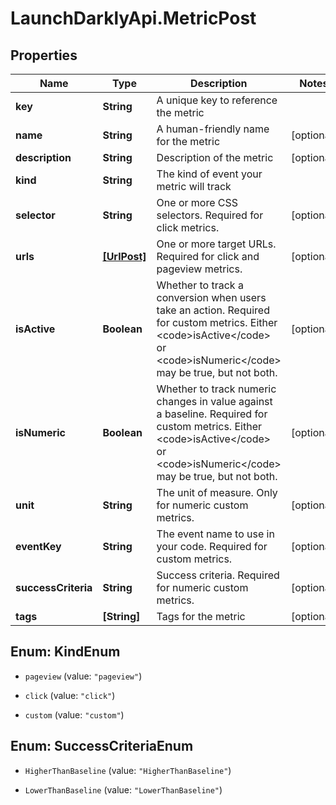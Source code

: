 # LaunchDarklyApi.MetricPost

## Properties

Name | Type | Description | Notes
------------ | ------------- | ------------- | -------------
**key** | **String** | A unique key to reference the metric | 
**name** | **String** | A human-friendly name for the metric | [optional] 
**description** | **String** | Description of the metric | [optional] 
**kind** | **String** | The kind of event your metric will track | 
**selector** | **String** | One or more CSS selectors. Required for click metrics. | [optional] 
**urls** | [**[UrlPost]**](UrlPost.md) | One or more target URLs. Required for click and pageview metrics. | [optional] 
**isActive** | **Boolean** | Whether to track a conversion when users take an action. Required for custom metrics. Either &lt;code&gt;isActive&lt;/code&gt; or &lt;code&gt;isNumeric&lt;/code&gt; may be true, but not both. | [optional] 
**isNumeric** | **Boolean** | Whether to track numeric changes in value against a baseline. Required for custom metrics. Either &lt;code&gt;isActive&lt;/code&gt; or &lt;code&gt;isNumeric&lt;/code&gt; may be true, but not both. | [optional] 
**unit** | **String** | The unit of measure. Only for numeric custom metrics. | [optional] 
**eventKey** | **String** | The event name to use in your code. Required for custom metrics. | [optional] 
**successCriteria** | **String** | Success criteria. Required for numeric custom metrics. | [optional] 
**tags** | **[String]** | Tags for the metric | [optional] 



## Enum: KindEnum


* `pageview` (value: `"pageview"`)

* `click` (value: `"click"`)

* `custom` (value: `"custom"`)





## Enum: SuccessCriteriaEnum


* `HigherThanBaseline` (value: `"HigherThanBaseline"`)

* `LowerThanBaseline` (value: `"LowerThanBaseline"`)




